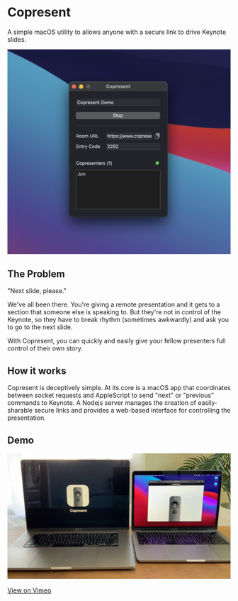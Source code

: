 # Copresent
A simple macOS utility to allows anyone with a secure link to drive Keynote slides.

![Screenshot](docs/images/copresent-screenshot.png)

## The Problem

"Next slide, please."

We've all been there. You're giving a remote presentation and it gets to a section that someone else is speaking to. But they're not in control of the Keynote, so they have to break rhythm (sometimes awkwardly) and ask you to go to the next slide.

With Copresent, you can quickly and easily give your fellow presenters full control of their own story.

## How it works

Copresent is deceptively simple. At its core is a macOS app that coordinates between socket requests and AppleScript to send "next" or "previous" commands to Keynote. A Nodejs server manages the creation of easily-sharable secure links and provides a web-based interface for controlling the presentation.

## Demo

[![Screenshot](docs/images/copresent-video.jpg)](https://vimeo.com/517836596)

[View on Vimeo](https://vimeo.com/517836596)
